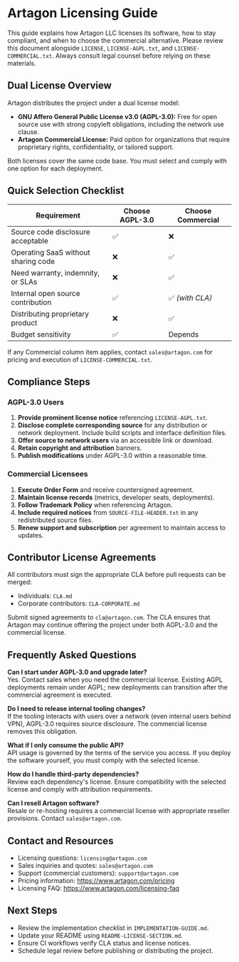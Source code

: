 # Artagon Licensing Guide

This guide explains how Artagon LLC licenses its software, how to stay
compliant, and when to choose the commercial alternative. Please review
this document alongside `LICENSE`, `LICENSE-AGPL.txt`, and
`LICENSE-COMMERCIAL.txt`. Always consult legal counsel before relying on
these materials.

## Dual License Overview

Artagon distributes the project under a dual license model:

- **GNU Affero General Public License v3.0 (AGPL-3.0):** Free for open
  source use with strong copyleft obligations, including the network
  use clause.
- **Artagon Commercial License:** Paid option for organizations that
  require proprietary rights, confidentiality, or tailored support.

Both licenses cover the same code base. You must select and comply with
one option for each deployment.

## Quick Selection Checklist

| Requirement | Choose AGPL-3.0 | Choose Commercial |
|-------------|-----------------|-------------------|
| Source code disclosure acceptable | ✅ | ❌ |
| Operating SaaS without sharing code | ❌ | ✅ |
| Need warranty, indemnity, or SLAs | ❌ | ✅ |
| Internal open source contribution | ✅ | ✅ *(with CLA)* |
| Distributing proprietary product | ❌ | ✅ |
| Budget sensitivity | ✅ | Depends |

If any Commercial column item applies, contact `sales@artagon.com` for
pricing and execution of `LICENSE-COMMERCIAL.txt`.

## Compliance Steps

### AGPL-3.0 Users

1. **Provide prominent license notice** referencing `LICENSE-AGPL.txt`.
2. **Disclose complete corresponding source** for any distribution or
   network deployment. Include build scripts and interface definition
   files.
3. **Offer source to network users** via an accessible link or download.
4. **Retain copyright and attribution** banners.
5. **Publish modifications** under AGPL-3.0 within a reasonable time.

### Commercial Licensees

1. **Execute Order Form** and receive countersigned agreement.
2. **Maintain license records** (metrics, developer seats, deployments).
3. **Follow Trademark Policy** when referencing Artagon.
4. **Include required notices** from `SOURCE-FILE-HEADER.txt` in any
   redistributed source files.
5. **Renew support and subscription** per agreement to maintain access
   to updates.

## Contributor License Agreements

All contributors must sign the appropriate CLA before pull requests can
be merged:

- Individuals: `CLA.md`
- Corporate contributors: `CLA-CORPORATE.md`

Submit signed agreements to `cla@artagon.com`. The CLA ensures that
Artagon may continue offering the project under both AGPL-3.0 and the
commercial license.

## Frequently Asked Questions

**Can I start under AGPL-3.0 and upgrade later?**  
Yes. Contact sales when you need the commercial license. Existing AGPL
deployments remain under AGPL; new deployments can transition after the
commercial agreement is executed.

**Do I need to release internal tooling changes?**  
If the tooling interacts with users over a network (even internal users
behind VPN), AGPL-3.0 requires source disclosure. The commercial
license removes this obligation.

**What if I only consume the public API?**  
API usage is governed by the terms of the service you access. If you
deploy the software yourself, you must comply with the selected license.

**How do I handle third-party dependencies?**  
Review each dependency's license. Ensure compatibility with the
selected license and comply with attribution requirements.

**Can I resell Artagon software?**  
Resale or re-hosting requires a commercial license with appropriate
reseller provisions. Contact `sales@artagon.com`.

## Contact and Resources

- Licensing questions: `licensing@artagon.com`
- Sales inquiries and quotes: `sales@artagon.com`
- Support (commercial customers): `support@artagon.com`
- Pricing information: https://www.artagon.com/pricing
- Licensing FAQ: https://www.artagon.com/licensing-faq

## Next Steps

- Review the implementation checklist in `IMPLEMENTATION-GUIDE.md`.
- Update your README using `README-LICENSE-SECTION.md`.
- Ensure CI workflows verify CLA status and license notices.
- Schedule legal review before publishing or distributing the project.
